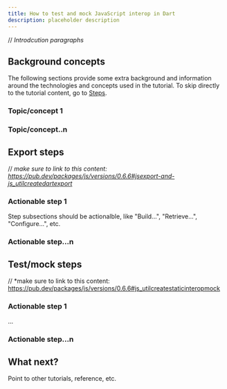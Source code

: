 ```yaml
---
title: How to test and mock JavaScript interop in Dart
description: placeholder description
---
```


// *Introdcution paragraphs*

## Background concepts

The following sections provide some extra background and information
around the technologies and concepts used in the tutorial.
To skip directly to the tutorial content,
go to [Steps](#).

### Topic/concept 1

### Topic/concept..n

## Export steps

// *make sure to link to this content: https://pub.dev/packages/js/versions/0.6.6#jsexport-and-js_utilcreatedartexport*

### Actionable step 1

Step subsections should be actionalble, like "Build...", "Retrieve...", "Configure...", etc.

### Actionable step...n

## Test/mock steps 

// *make sure to link to this content: https://pub.dev/packages/js/versions/0.6.6#js_utilcreatestaticinteropmock

### Actionable step 1

...

### Actionable step...n

## What next?

Point to other tutorials, reference, etc.